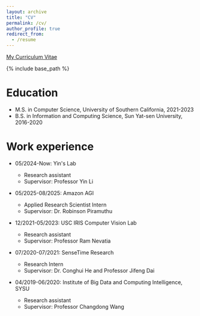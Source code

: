```yaml
---
layout: archive
title: "CV"
permalink: /cv/
author_profile: true
redirect_from:
  - /resume
---
```


<a href="https://drive.google.com/file/d/1yF0SZDKN30FLbh7c5bOSV2BGZ89j2_k_/view?usp=sharing">My Curriculum Vitae</a>

{% include base_path %}

Education
======
* M.S. in Computer Science, University of Southern California, 2021-2023
* B.S. in Information and Computing Science, Sun Yat-sen University, 2016-2020

<!-- * Ph.D in Version Control Theory, GitHub University, 2018 (expected) -->

Work experience
======
* 05/2024-Now: Yin's Lab
  * Research assistant
  * Supervisor: Professor Yin Li

* 05/2025-08/2025: Amazon AGI
  * Applied Research Scientist Intern
  * Supervisor: Dr. Robinson Piramuthu

* 12/2021-05/2023: USC IRIS Computer Vision Lab
  * Research assistant
  * Supervisor: Professor Ram Nevatia

* 07/2020-07/2021: SenseTime Research
  * Research Intern
  * Supervisor: Dr. Conghui He and Professor Jifeng Dai

* 04/2019-06/2020: Institute of Big Data and Computing Intelligence, SYSU
  * Research assistant
  * Supervisor: Professor Changdong Wang

<!-- Skills
======
* Skill 1
* Skill 2
  * Sub-skill 2.1
  * Sub-skill 2.2
  * Sub-skill 2.3
* Skill 3 -->

<!-- Publications
======
  <ul>{% for post in site.publications %}
    {% include archive-single-cv.html %}
  {% endfor %}</ul> -->
  
<!-- Talks
======
  <ul>{% for post in site.talks %}
    {% include archive-single-talk-cv.html %}
  {% endfor %}</ul> -->
  
<!-- Teaching
======
  <ul>{% for post in site.teaching %}
    {% include archive-single-cv.html %}
  {% endfor %}</ul> -->
  
<!-- Service and leadership
======
* Currently signed in to 43 different slack teams -->
